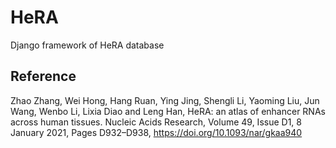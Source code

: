 # HeRA
Django framework of HeRA database

## Reference
Zhao Zhang, Wei Hong, Hang Ruan, Ying Jing, Shengli Li, Yaoming Liu, Jun Wang, Wenbo Li, Lixia Diao and Leng Han, HeRA: an atlas of enhancer RNAs across human tissues. Nucleic Acids Research, Volume 49, Issue D1, 8 January 2021, Pages D932–D938, https://doi.org/10.1093/nar/gkaa940
